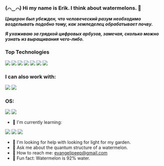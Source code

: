 ### (⌒‿⌒) Hi my name is Erik. I think about watermelons. 🍉 

***Цицерон был убежден, что человеческий разум необходимо возделывать подобно тому, как земледелец обрабатывает почву.***

***Я ухаживаю за грядкой цифровых арбузов, замечая, сколько можно узнать из выращивания чего-либо.***

### Top Technologies

<img src="https://img.shields.io/badge/React-aabbf1?style=for-the-badge&logo=React&logoColor=c43644" /> <img src="https://img.shields.io/badge/TypeScript-aabbf1?style=for-the-badge&logo=TypeScript&logoColor=c43644" /> <img src="https://img.shields.io/badge/Tailwind CSS-aabbf1?style=for-the-badge&logo=Tailwind CSS&logoColor=c43644" /> <img src="https://img.shields.io/badge/Framer-aabbf1?style=for-the-badge&logo=Framer&logoColor=c43644" /> <img src="https://img.shields.io/badge/HTML5-aabbf1?style=for-the-badge&logo=HTML5&logoColor=c43644" /> <img src="https://img.shields.io/badge/CSS3-aabbf1?style=for-the-badge&logo=CSS3&logoColor=c43644" /> <img src="https://img.shields.io/badge/JavaScript-aabbf1?style=for-the-badge&logo=JavaScript&logoColor=c43644" /> 

### I can also work with:

<img src="https://img.shields.io/badge/React Router-aabbf1?style=for-the-badge&logo=React Router&logoColor=c43644" /> <img src="https://img.shields.io/badge/Sass-aabbf1?style=for-the-badge&logo=Sass&logoColor=c43644" /> 

### OS:
<img src="https://img.shields.io/badge/Ubuntu-aabbf1?style=for-the-badge&logo=Ubuntu&logoColor=c43644" /> <img src="https://img.shields.io/badge/Windows-aabbf1?style=for-the-badge&logo=Windows&logoColor=c43644" />

- 🍉 I'm currently learning:

<img src="https://img.shields.io/badge/Docker-aabbf1?style=for-the-badge&logo=Docker&logoColor=c43644" /> <img src="https://img.shields.io/badge/NestJS-aabbf1?style=for-the-badge&logo=NestJS&logoColor=c43644" /> <img src="https://img.shields.io/badge/MongoDB-aabbf1?style=for-the-badge&logo=MongoDB&logoColor=c43644" />
- 🍉 I'm looking for help with looking for light for my garden.
- 🍉 Ask me about the quantum structure of a watermelon.
- 🍉 How to reach me: evangelipeep@gmail.com
- 🍉 Fun fact: Watermelon is 92% water.
